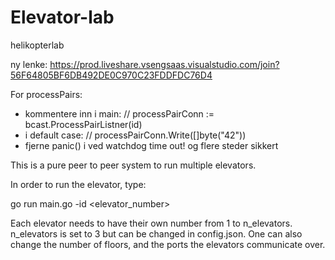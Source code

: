 # Elevator-lab
helikopterlab

ny lenke:
https://prod.liveshare.vsengsaas.visualstudio.com/join?56F64805BF6DB492DE0C970C23FDDFDC76D4

For processPairs: 
- kommentere inn i main: 
// processPairConn := bcast.ProcessPairListner(id)
- i default case:
// processPairConn.Write([]byte("42"))
- fjerne panic() i ved watchdog time out! og flere steder sikkert




This is a pure peer to peer system to run multiple elevators.

In order to run the elevator, type:

go run main.go -id <elevator_number>

Each elevator needs to have their own number from 1 to n_elevators.
n_elevators is set to 3 but can be changed in config.json.
One can also change the number of floors, and the ports the elevators communicate over.